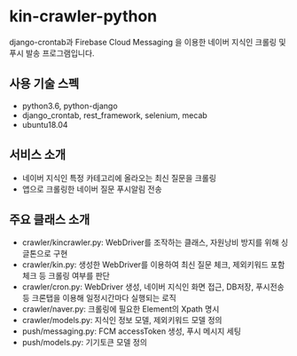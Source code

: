 # kin-crawler-python
django-crontab과 Firebase Cloud Messaging 을 이용한 네이버 지식인 크롤링 및 푸시 발송 프로그램입니다.

## 사용 기술 스펙
- python3.6, python-django
- django_crontab, rest_framework, selenium, mecab 
- ubuntu18.04

## 서비스 소개
- 네이버 지식인 특정 카테고리에 올라오는 최신 질문을 크롤링
- 앱으로 크롤링한 네이버 질문 푸시알림 전송

## 주요 클래스 소개
- crawler/kincrawler.py: WebDriver를 조작하는 클래스, 자원낭비 방지를 위해 싱글톤으로 구현
- crawler/kin.py: 생성한 WebDriver를 이용하여 최신 질문 체크, 제외키워드 포함 체크 등 크롤링 여부를 판단 
- crawler/cron.py: WebDriver 생성, 네이버 지식인 화면 접근, DB저장, 푸시전송 등 크론탭을 이용해 일정시간마다 실행되는 로직
- crawler/naver.py: 크롤링에 필요한 Element의 Xpath 명시
- crawler/models.py: 지식인 정보 모델, 제외키워드 모델 정의
- push/messaging.py: FCM accessToken 생성, 푸시 메시지 세팅
- push/models.py: 기기토큰 모델 정의

